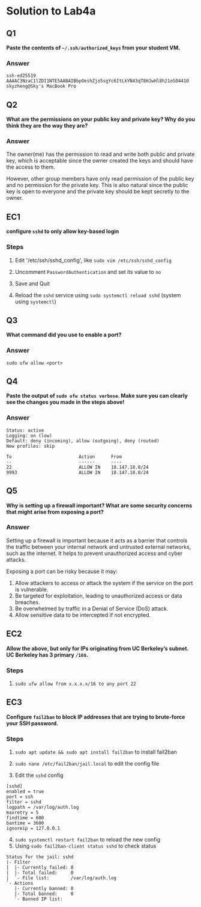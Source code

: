 # Solution to Lab4a

## Q1

**Paste the contents of `~/.ssh/authorized_keys` from your student VM.**

### Answer

```
ssh-ed25519 AAAAC3NzaC1lZDI1NTE5AABAIBbpOeshZjo5sgYc6ItLkYN43qT8HJwHl8h21oSO441O skyzheng@Sky's MacBook Pro
```

## Q2

**What are the permissions on your public key and private key? Why do you think they are the way they are?**

### Answer

The owner(me) has the permission to read and write both public and private key, which is acceptable since the owner created the keys and should have the access to them. 

However, other group members have only read permission of the public key and no permission for the private key. This is also natural since the public key is open to everyone and the private key should be kept secretly to the owner.

## EC1

**configure `sshd` to only allow key-based login**

### Steps

1. Edit '/etc/ssh/sshd_config', like `sudo vim /etc/ssh/sshd_config`

2. Uncomment `PasswordAuthentication` and set its value to `no`

3. Save and Quit

4. Reload the `sshd` service using `sudo systemctl reload sshd` (system using `systemctl`)

## Q3

**What command did you use to enable a port?**

### Answer

`sudo ufw allow <port>`

## Q4

**Paste the output of `sudo ufw status verbose`. Make sure you can clearly see the changes you made in the steps above!**

### Answer

```
Status: active
Logging: on (low)
Default: deny (incoming), allow (outgoing), deny (routed)
New profiles: skip

To                         Action      From
--                         ------      ----
22                         ALLOW IN    10.147.18.0/24
9993                       ALLOW IN    10.147.18.0/24
```

## Q5

**Why is setting up a firewall important? What are some security concerns that might arise from exposing a port?**

### Answer

Setting up a firewall is important because it acts as a barrier that controls the traffic between your internal network and untrusted external networks, such as the internet. It helps to prevent unauthorized access and cyber attacks.

Exposing a port can be risky because it may:

1. Allow attackers to access or attack the system if the service on the port is vulnerable.
2. Be targeted for exploitation, leading to unauthorized access or data breaches.
3. Be overwhelmed by traffic in a Denial of Service (DoS) attack.
4. Allow sensitive data to be intercepted if not encrypted.

## EC2

**Allow the above, but only for IPs originating from UC Berkeley’s subnet. UC Berkeley has 3 primary `/16`s.**

### Steps

1. `sudo ufw allow from x.x.x.x/16 to any port 22`

## EC3

**Configure `fail2ban` to block IP addresses that are trying to brute-force your SSH password.**

### Steps

1. `sudo apt update && sudo apt install fail2ban` to install fail2ban

2. `sudo nano /etc/fail2ban/jail.local` to edit the config file

3. Edit the `sshd` config

```File: /etc/fail2ban/jail.local
[sshd]
enabled = true
port = ssh
filter = sshd
logpath = /var/log/auth.log
maxretry = 5
findtime = 600
bantime = 3600
ignoreip = 127.0.0.1
```

4. `sudo systemctl restart fail2ban` to reload the new config
5. Using `sudo fail2ban-client status sshd` to check status
```
Status for the jail: sshd
|- Filter
|  |- Currently failed: 0
|  |- Total failed:     0
|  `- File list:        /var/log/auth.log
`- Actions
   |- Currently banned: 0
   |- Total banned:     0
   `- Banned IP list:
```


